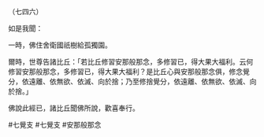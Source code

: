 （七四六）

如是我聞：

一時，佛住舍衛國祇樹給孤獨園。

爾時，世尊告諸比丘：「若比丘修習安那般那念，多修習已，得大果大福利。云何修習安那般那念，多修習已，得大果大福利？是比丘心與安那般那念俱，修念覺分，依遠離、依無欲、依滅、向於捨；乃至修捨覺分，依遠離、依無欲、依滅、向於捨。」

佛說此經已，諸比丘聞佛所說，歡喜奉行。



#七覺支
#七覺支
#安那般那念
